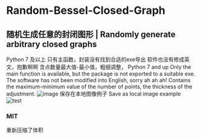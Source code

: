 # Random-Bessel-Closed-Graph
## 随机生成任意的封闭图形 | Randomly generate arbitrary closed graphs
Python 7 及以上
只有主函数，封装没有找到合适的exe导出
软件也没有修成英文，抱歉啊啊
含点数量最大值-最小值，粗细调整，
Python 7 and up
Only the main function is available, but the package is not exported to a suitable exe.
The software has not been modified into English, sorry ah ah ah!
Contains the maximum-minimum value of the number of points, the thickness of the adjustment.
![image](https://github.com/user-attachments/assets/28617022-840a-4eef-9b2a-9035f1515244)
保存在本地图像例子
Save as local image example
![test](https://github.com/user-attachments/assets/f3d7b2ae-0db1-4337-8f11-037b13bd27fd)

### MIT 

重新压缩了体积
